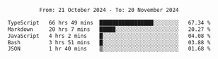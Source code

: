 <div align="center">
<p style="text-align: center;">
<!--START_SECTION:waka-->

```txt
From: 21 October 2024 - To: 20 November 2024

TypeScript   66 hrs 49 mins  █████████████████░░░░░░░░   67.34 %
Markdown     20 hrs 7 mins   █████░░░░░░░░░░░░░░░░░░░░   20.27 %
JavaScript   4 hrs 2 mins    █░░░░░░░░░░░░░░░░░░░░░░░░   04.08 %
Bash         3 hrs 51 mins   █░░░░░░░░░░░░░░░░░░░░░░░░   03.88 %
JSON         1 hr 40 mins    ▒░░░░░░░░░░░░░░░░░░░░░░░░   01.68 %
```

<!--END_SECTION:waka-->
</p>
</div>
